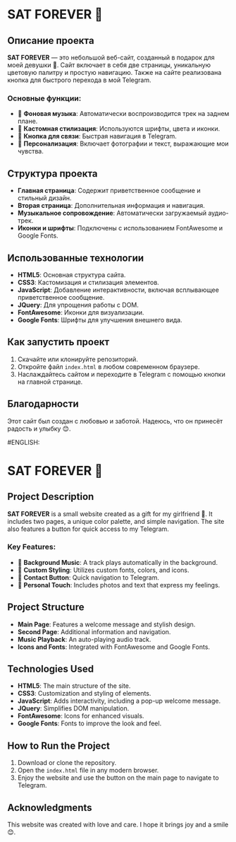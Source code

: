 # SAT FOREVER 👻

## Описание проекта
**SAT FOREVER** — это небольшой веб-сайт, созданный в подарок для моей девушки 💖. Сайт включает в себя две страницы, уникальную цветовую палитру и простую навигацию. Также на сайте реализована кнопка для быстрого перехода в мой Telegram.

### Основные функции:
- 🎵 **Фоновая музыка**: Автоматически воспроизводится трек на заднем плане.
- 🌈 **Кастомная стилизация**: Используются шрифты, цвета и иконки.
- 💌 **Кнопка для связи**: Быстрая навигация в Telegram.
- 💖 **Персонализация**: Включает фотографии и текст, выражающие мои чувства.

## Структура проекта
- **Главная страница**: Содержит приветственное сообщение и стильный дизайн.
- **Вторая страница**: Дополнительная информация и навигация.
- **Музыкальное сопровождение**: Автоматически загружаемый аудио-трек.
- **Иконки и шрифты**: Подключены с использованием FontAwesome и Google Fonts.

## Использованные технологии
- **HTML5**: Основная структура сайта.
- **CSS3**: Кастомизация и стилизация элементов.
- **JavaScript**: Добавление интерактивности, включая всплывающее приветственное сообщение.
- **JQuery**: Для упрощения работы с DOM.
- **FontAwesome**: Иконки для визуализации.
- **Google Fonts**: Шрифты для улучшения внешнего вида.

## Как запустить проект
1. Скачайте или клонируйте репозиторий.
2. Откройте файл `index.html` в любом современном браузере.
3. Наслаждайтесь сайтом и переходите в Telegram с помощью кнопки на главной странице.


## Благодарности
Этот сайт был создан с любовью и заботой. Надеюсь, что он принесёт радость и улыбку 😊.

#ENGLISH:

# SAT FOREVER 👻

## Project Description
**SAT FOREVER** is a small website created as a gift for my girlfriend 💖. It includes two pages, a unique color palette, and simple navigation. The site also features a button for quick access to my Telegram.

### Key Features:
- 🎵 **Background Music**: A track plays automatically in the background.
- 🌈 **Custom Styling**: Utilizes custom fonts, colors, and icons.
- 💌 **Contact Button**: Quick navigation to Telegram.
- 💖 **Personal Touch**: Includes photos and text that express my feelings.

## Project Structure
- **Main Page**: Features a welcome message and stylish design.
- **Second Page**: Additional information and navigation.
- **Music Playback**: An auto-playing audio track.
- **Icons and Fonts**: Integrated with FontAwesome and Google Fonts.

## Technologies Used
- **HTML5**: The main structure of the site.
- **CSS3**: Customization and styling of elements.
- **JavaScript**: Adds interactivity, including a pop-up welcome message.
- **JQuery**: Simplifies DOM manipulation.
- **FontAwesome**: Icons for enhanced visuals.
- **Google Fonts**: Fonts to improve the look and feel.

## How to Run the Project
1. Download or clone the repository.
2. Open the `index.html` file in any modern browser.
3. Enjoy the website and use the button on the main page to navigate to Telegram.

## Acknowledgments
This website was created with love and care. I hope it brings joy and a smile 😊.

